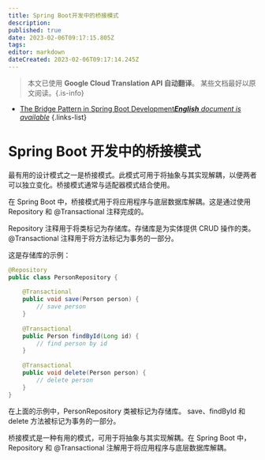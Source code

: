 ```yaml
---
title: Spring Boot开发中的桥接模式
description: 
published: true
date: 2023-02-06T09:17:15.805Z
tags: 
editor: markdown
dateCreated: 2023-02-06T09:17:14.245Z
---
```


> 本文已使用 **Google Cloud Translation API 自动翻译**。
某些文档最好以原文阅读。{.is-info}



- [The Bridge Pattern in Spring Boot Development***English** document is available*](/en/Knowledge-base/Spring-Boot/the-bridge-pattern-in-spring-boot-development)
{.links-list}


# Spring Boot 开发中的桥接模式

最有用的设计模式之一是桥接模式。此模式可用于将抽象与其实现解耦，以便两者可以独立变化。桥接模式通常与适配器模式结合使用。

在 Spring Boot 中，桥接模式用于将应用程序与底层数据库解耦。这是通过使用 Repository 和 @Transactional 注释完成的。

Repository 注释用于将类标记为存储库。存储库是为实体提供 CRUD 操作的类。 @Transactional 注释用于将方法标记为事务的一部分。


这是存储库的示例：

```java
@Repository
public class PersonRepository {
 
    @Transactional
    public void save(Person person) {
        // save person
    }
 
    @Transactional
    public Person findById(Long id) {
        // find person by id
    }
 
    @Transactional
    public void delete(Person person) {
        // delete person
    }
}
```

在上面的示例中，PersonRepository 类被标记为存储库。 save、findById 和 delete 方法被标记为事务的一部分。

桥接模式是一种有用的模式，可用于将抽象与其实现解耦。在 Spring Boot 中，Repository 和 @Transactional 注解用于将应用程序与底层数据库解耦。